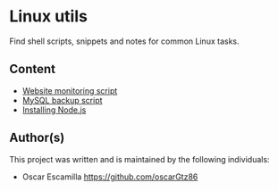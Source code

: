 # Linux utils

Find shell scripts, snippets and notes for common Linux tasks.

## Content

* [Website monitoring script](web_monitor.sh)
* [MySQL backup script](mysql_backup.sh)
* [Installing Node.js](install_node.md)

## Author(s)

This project was written and is maintained by the following individuals:

* Oscar Escamilla https://github.com/oscarGtz86